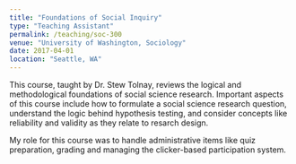 ```yaml
---
title: "Foundations of Social Inquiry"
type: "Teaching Assistant"
permalink: /teaching/soc-300
venue: "University of Washington, Sociology"
date: 2017-04-01
location: "Seattle, WA"
---
```


This course, taught by Dr. Stew Tolnay, reviews the logical and methodological foundations of social science research. Important aspects of this course include how to formulate a social science research question, understand the logic behind hypothesis testing, and consider concepts like reliability and validity as they relate to resarch design. 

My role for this course was to handle administrative items like quiz preparation, grading and managing the clicker-based participation system. 
